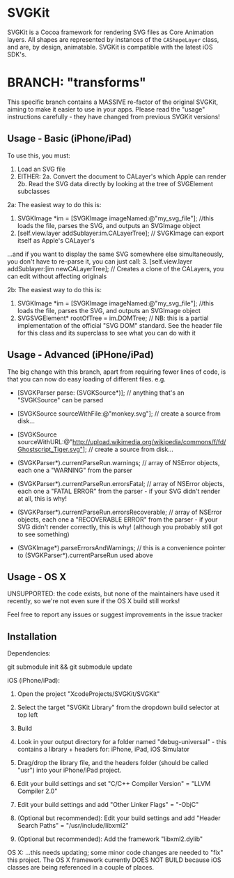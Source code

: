 SVGKit
======

SVGKit is a Cocoa framework for rendering SVG files as Core Animation layers. All shapes are represented by instances of the `CAShapeLayer` class, and are, by design, animatable. SVGKit is compatible with the latest iOS SDK's.

BRANCH: "transforms"
======

This specific branch contains a MASSIVE re-factor of the original SVGKit, aiming to make it easier to use in your apps. Please read the "usage" instructions carefully - they have changed from previous SVGKit versions!


Usage - Basic (iPhone/iPad)
-----

To use this, you must:
  1. Load an SVG file
  2. EITHER:
    2a. Convert the document to CALayer's which Apple can render
    2b. Read the SVG data directly by looking at the tree of SVGElement subclasses


2a: The easiest way to do this is:
  1. SVGKImage *im = [SVGKImage imageNamed:@"my_svg_file"]; //this loads the file, parses the SVG, and outputs an SVGImage object
  2. [self.view.layer addSublayer:im.CALayerTree]; // SVGKImage can export itself as Apple's CALayer's

...and if you want to display the same SVG somewhere else simultaneously, you don't have to re-parse it, you can just call:
  3. [self.view.layer addSublayer:[im newCALayerTree]; // Creates a clone of the CALayers, you can edit without affecting originals


2b:  The easiest way to do this is:
  1. SVGKImage *im = [SVGKImage imageNamed:@"my_svg_file"]; //this loads the file, parses the SVG, and outputs an SVGImage object
  2. SVGSVGElement* rootOfTree = im.DOMTree; // NB: this is a partial implementation of the official "SVG DOM" standard. See the header file for this class and its superclass to see what you can do with it


Usage - Advanced (iPHone/iPad)
-----

The big change with this branch, apart from requiring fewer lines of code, is that you can now do easy loading of different files. e.g.

  - [SVGKParser parse: (SVGKSource*)]; // anything that's an "SVGKSource" can be parsed

  - [SVGKSource sourceWithFile:@"monkey.svg"]; // create a source from disk...
  - [SVGKSource sourceWithURL:@"http://upload.wikimedia.org/wikipedia/commons/f/fd/Ghostscript_Tiger.svg"]; // create a source from disk...

  - (SVGKParser*).currentParseRun.warnings; // array of NSError objects, each one a "WARNING" from the parser
  - (SVGKParser*).currentParseRun.errorsFatal; // array of NSError objects, each one a "FATAL ERROR" from the parser - if your SVG didn't render at all, this is why!
  - (SVGKParser*).currentParseRun.errorsRecoverable; // array of NSError objects, each one a "RECOVERABLE ERROR" from the parser - if your SVG didn't render correctly, this is why! (although you probably still got to see something)

  - (SVGKImage*).parseErrorsAndWarnings; // this is a convenience pointer to (SVGKParser*).currentParseRun used above

Usage - OS X
-----

UNSUPPORTED: the code exists, but none of the maintainers have used it recently, so we're not even sure if the OS X build still works!

Feel free to report any issues or suggest improvements in the issue tracker


Installation
-----

Dependencies:

  git submodule init && git submodule update

iOS (iPhone/iPad):
  1. Open the project "XcodeProjects/SVGKit/SVGKit"
  2. Select the target "SVGKit Library" from the dropdown build selector at top left
  3. Build
  4. Look in your output directory for a folder named "debug-universal" - this contains a library + headers for: iPhone, iPad, iOS Simulator

  5. Drag/drop the library file, and the headers folder (should be called "usr") into your iPhone/iPad project.
  6. Edit your build settings and set "C/C++ Compiler Version" = "LLVM Compiler 2.0"
  7. Edit your build settings and add "Other Linker Flags" = "-ObjC"

  8. (Optional but recommended): Edit your build settings and add "Header Search Paths" = "/usr/include/libxml2"
  9. (Optional but recommended): Add the framework "libxml2.dylib"

OS X: ...this needs updating; some minor code changes are needed to "fix" this project. The OS X framework currently DOES NOT BUILD because iOS classes are being referenced in a couple of places.